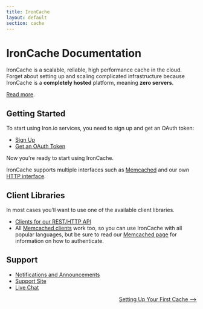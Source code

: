 ```yaml
---
title: IronCache
layout: default
section: cache
---
```


# IronCache Documentation

IronCache is a scalable, reliable, high performance cache in the cloud. Forget about setting up and scaling complicated infrastructure because
IronCache is a **completely hosted** platform, meaning **zero servers**.

[Read more](http://www.iron.io/products/cache).

## Getting Started

To start using Iron.io services, you need to sign up and get an OAuth token:

* [Sign Up](http://www.iron.io)
* [Get an OAuth Token](http://hud.iron.io/tokens)

Now you're ready to start using IronCache.

IronCache supports multiple interfaces such as [Memcached](/cache/code/memcached) and our own [HTTP interface](/cache/reference/api).

## Client Libraries

In most cases you'll want to use one of the available client libraries.

* [Clients for our REST/HTTP API](/cache/code/libraries)
* All [Memcached clients](http://code.google.com/p/memcached/wiki/Clients) work too, so you can use IronCache with all popular languages, but be sure to read our [Memcached page](/cache/code/memcached) for information on how to authenticate.

## Support

* [Notifications and Announcements](https://plus.google.com/107080387635368981384/posts)
* [Support Site](http://support.iron.io)
* [Live Chat](http://get.iron.io/chat)


<p style="width: 100%; text-align: right;"><a href="/cache/start/first-cache" class="next_item">Setting Up Your First Cache --></a></p>
